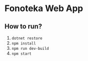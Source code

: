 # Fonoteka Web App

## How to run?
1. `dotnet restore`
2. `npm install`
3. `npm run dev-build`
4. `npm start`
